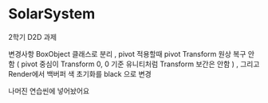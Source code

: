 # SolarSystem
2학기 D2D 과제


변경사항 BoxObject 클래스로 분리 , pivot 적용할때 pivot Transform 원상 복구 안함 ( pivot 중심이 Transform 0, 0 기준 유니티처럼 Transform 보간은 안함 ) , 그리고 Render에서 백버퍼 색 초기화를 black 으로 변경

나머진 연습씬에 넣어놨어요
